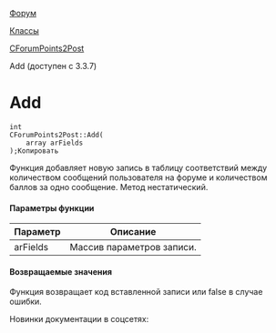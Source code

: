 [Форум](/api_help/forum/index.php)

[Классы](/api_help/forum/developer/index.php)

[CForumPoints2Post](/api_help/forum/developer/cforumpoints2post/index.php)

Add (доступен с 3.3.7)

Add
===

```
int
CForumPoints2Post::Add(
	array arFields
);Копировать
```

Функция добавляет новую запись в таблицу соответствий между количеством сообщений пользователя на форуме и количеством баллов за одно сообщение. Метод нестатический.

#### Параметры функции

| Параметр | Описание |
| --- | --- |
| arFields | Массив параметров записи. |

#### Возвращаемые значения

Функция возвращает код вставленной записи или false в случае ошибки.

Новинки документации в соцсетях: